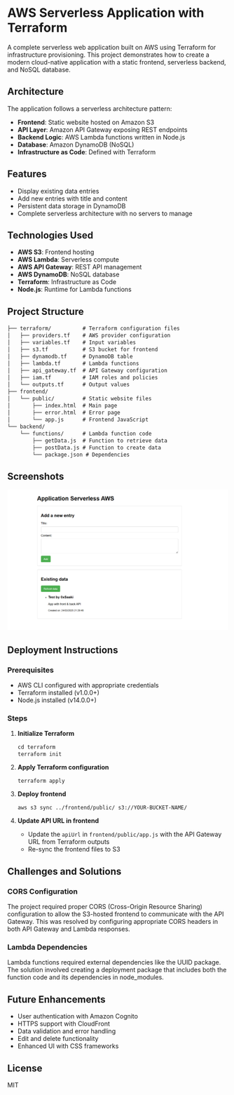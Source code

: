 # AWS Serverless Application with Terraform

A complete serverless web application built on AWS using Terraform for infrastructure provisioning. This project demonstrates how to create a modern cloud-native application with a static frontend, serverless backend, and NoSQL database.

## Architecture

The application follows a serverless architecture pattern:
- **Frontend**: Static website hosted on Amazon S3
- **API Layer**: Amazon API Gateway exposing REST endpoints
- **Backend Logic**: AWS Lambda functions written in Node.js
- **Database**: Amazon DynamoDB (NoSQL)
- **Infrastructure as Code**: Defined with Terraform

## Features

- Display existing data entries
- Add new entries with title and content
- Persistent data storage in DynamoDB
- Complete serverless architecture with no servers to manage

## Technologies Used

- **AWS S3**: Frontend hosting
- **AWS Lambda**: Serverless compute
- **AWS API Gateway**: REST API management
- **AWS DynamoDB**: NoSQL database
- **Terraform**: Infrastructure as Code
- **Node.js**: Runtime for Lambda functions

## Project Structure

```
├── terraform/          # Terraform configuration files
│   ├── providers.tf    # AWS provider configuration
│   ├── variables.tf    # Input variables
│   ├── s3.tf           # S3 bucket for frontend
│   ├── dynamodb.tf     # DynamoDB table
│   ├── lambda.tf       # Lambda functions
│   ├── api_gateway.tf  # API Gateway configuration
│   ├── iam.tf          # IAM roles and policies
│   └── outputs.tf      # Output values
├── frontend/
│   └── public/         # Static website files
│       ├── index.html  # Main page
│       ├── error.html  # Error page
│       └── app.js      # Frontend JavaScript
└── backend/
    └── functions/      # Lambda function code
        ├── getData.js  # Function to retrieve data
        ├── postData.js # Function to create data
        └── package.json # Dependencies
```
## Screenshots

![Application Screenshot](docs/images/screenshot.png)

## Deployment Instructions

### Prerequisites
- AWS CLI configured with appropriate credentials
- Terraform installed (v1.0.0+)
- Node.js installed (v14.0.0+)

### Steps

1. **Initialize Terraform**
   ```
   cd terraform
   terraform init
   ```

2. **Apply Terraform configuration**
   ```
   terraform apply
   ```

3. **Deploy frontend**
   ```
   aws s3 sync ../frontend/public/ s3://YOUR-BUCKET-NAME/
   ```

4. **Update API URL in frontend**
   - Update the `apiUrl` in `frontend/public/app.js` with the API Gateway URL from Terraform outputs
   - Re-sync the frontend files to S3

## Challenges and Solutions

### CORS Configuration
The project required proper CORS (Cross-Origin Resource Sharing) configuration to allow the S3-hosted frontend to communicate with the API Gateway. This was resolved by configuring appropriate CORS headers in both API Gateway and Lambda responses.

### Lambda Dependencies
Lambda functions required external dependencies like the UUID package. The solution involved creating a deployment package that includes both the function code and its dependencies in node_modules.

## Future Enhancements

- User authentication with Amazon Cognito
- HTTPS support with CloudFront
- Data validation and error handling
- Edit and delete functionality
- Enhanced UI with CSS frameworks

## License

MIT
